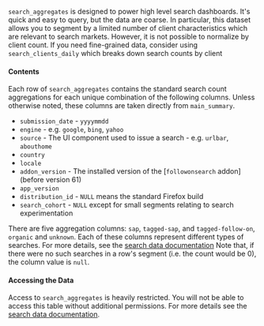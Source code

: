 `search_aggregates` is designed to power high level search dashboards.
It's quick and easy to query, but the data are coarse.
In particular, this dataset allows you to segment
by a limited number of client characteristics which are relevant to search markets.
However, it is not possible to normalize by client count.
If you need fine-grained data, consider using `search_clients_daily`
which breaks down search counts by client

#### Contents

Each row of `search_aggregates` contains
the standard search count aggregations
for each unique combination of the following columns.
Unless otherwise noted, these columns are taken directly from `main_summary`.

* `submission_date` - `yyyymmdd`
* `engine` - e.g. `google`, `bing`, `yahoo`
* `source` - The UI component used to issue a search - e.g. `urlbar`, `abouthome`
* `country`
* `locale`
* `addon_version` - The installed version of the [`followonsearch` addon] (before version 61)
* `app_version`
* `distribution_id` - `NULL` means the standard Firefox build
* `search_cohort` - `NULL` except for small segments relating to search experimentation

There are five aggregation columns:
`sap`, `tagged-sap`, and `tagged-follow-on`, `organic` and `unknown`.
Each of these columns represent different types of searches.
For more details, see the [search data documentation]
Note that, if there were no such searches in a row's segment
(i.e. the count would be 0),
the column value is `null`.

<!--
#### Background and Caveats
-->

#### Accessing the Data

Access to `search_aggregates` is heavily restricted.
You will not be able to access this table without additional permissions.
For more details see the [search data documentation].

<!--
#### Further Reading
-->


[followonsearch addon]: https://github.com/mozilla/followonsearch
[search data documentation]: ../../search.md
